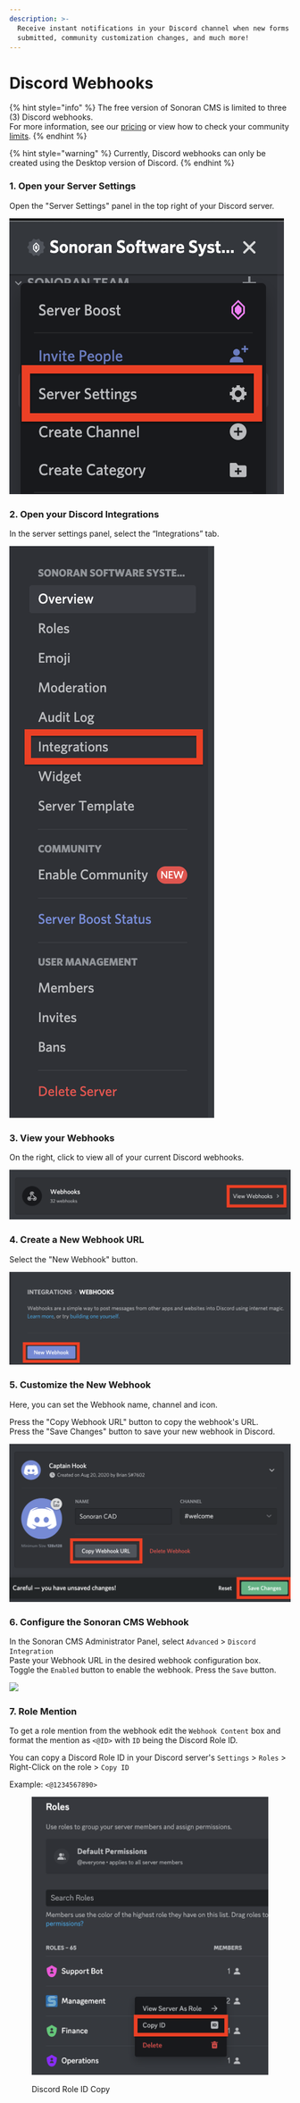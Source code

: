 ```yaml
---
description: >-
  Receive instant notifications in your Discord channel when new forms are
  submitted, community customization changes, and much more!
---
```


# Discord Webhooks

{% hint style="info" %}
The free version of Sonoran CMS is limited to three (3) Discord webhooks.\
For more information, see our [pricing](../pricing/pricing-faq/) or view how to check your community [limits](../tutorials/getting-started/view-your-limits.md).
{% endhint %}

{% hint style="warning" %}
Currently, Discord webhooks can only be created using the Desktop version of Discord.
{% endhint %}

### 1. Open your Server Settings

Open the "Server Settings" panel in the top right of your Discord server.

![](<../.gitbook/assets/Screen Shot 2020-08-20 at 10.56.54 PM.png>)

### 2. Open your Discord Integrations

In the server settings panel, select the “Integrations” tab.

![](<../.gitbook/assets/Screen Shot 2020-08-20 at 10.54.04 PM.png>)

### 3. View your Webhooks

On the right, click to view all of your current Discord webhooks.

![](<../.gitbook/assets/Screen Shot 2020-08-20 at 10.54.37 PM.png>)

### 4. Create a New Webhook URL

Select the "New Webhook" button.

![](<../.gitbook/assets/Screen Shot 2020-08-20 at 10.54.59 PM.png>)

### 5. Customize the New Webhook

Here, you can set the Webhook name, channel and icon.

Press the "Copy Webhook URL" button to copy the webhook's URL.\
Press the "Save Changes" button to save your new webhook in Discord.

![](<../.gitbook/assets/Screen Shot 2020-08-20 at 10.55.39 PM.png>)

### 6. Configure the Sonoran CMS Webhook

In the Sonoran CMS Administrator Panel, select `Advanced` > `Discord Integration`\
Paste your Webhook URL in the desired webhook configuration box.\
Toggle the `Enabled` button to enable the webhook. Press the `Save` button.

![](../.gitbook/assets/electron\_pOFYSjfglQ.png)

### 7. Role Mention

To get a role mention from the webhook edit the `Webhook Content` box and format the mention as `<@ID>` with `ID` being the Discord Role ID.

You can copy a Discord Role ID in your Discord server's `Settings` > `Roles` > Right-Click on the role > `Copy ID`

Example: `<@1234567890>`

<figure><img src="../.gitbook/assets/Screen Shot 2023-01-29 at 3.08.10 PM.png" alt=""><figcaption><p>Discord Role ID Copy</p></figcaption></figure>
